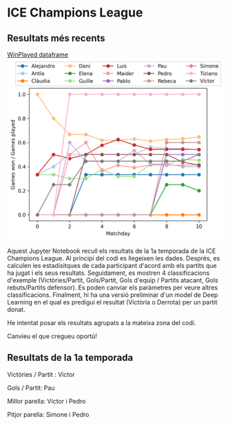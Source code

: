 # ICE Champions League

## Resultats més recents
[WinPlayed dataframe](results/winplayed_stats.html)
![Figure](results/winplayed_stats.png)



Aquest Jupyter Notebook recull els resultats de la 1a temporada de la ICE Champions League. Al principi del codi es llegeixen les dades. Després, es calculen les estadísitques de cada participant d'acord amb els partits que ha jugat i els seus resultats. Seguidament, es mostren 4 classificacions d'exemple (Victòries/Partit, Gols/Partit, Gols d'equip / Partits atacant, Gols rebuts/Partits defensor). Es poden canviar els paràmetres per veure altres classificacions. Finalment, hi ha una versió preliminar d'un model de Deep Learning en el qual es predigui el resultat (Victòria o Derrota) per un partit donat.

He intentat posar els resultats agrupats a la mateixa zona del codi.

Canvieu el que cregueu oportú!

## Resultats de la 1a temporada
Victòries / Partit : Víctor

Gols / Partit: Pau

Millor parella: Víctor i Pedro

Pitjor parella: Simone i Pedro
